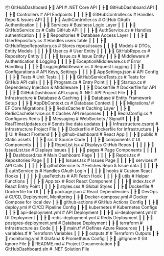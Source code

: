 📦 GitHubDashboard
 ┣ 📂 API                           # .NET Core API
 ┃ ┣ 📂 GitHubDashboard.API
 ┃ ┃ ┣ 📂 Controllers                # API Endpoints
 ┃ ┃ ┃ ┣ 📜 GitHubController.cs       # Handles Repo & Issues API
 ┃ ┃ ┃ ┣ 📜 AuthController.cs         # GitHub OAuth Authentication
 ┃ ┃ ┣ 📂 Services                   # Business Logic Layer
 ┃ ┃ ┃ ┣ 📜 GitHubService.cs          # Calls GitHub API
 ┃ ┃ ┃ ┣ 📜 AuthService.cs            # Handles authentication
 ┃ ┃ ┣ 📂 Repositories               # Database Access Layer
 ┃ ┃ ┃ ┣ 📜 UserRepository.cs         # Handles users table
 ┃ ┃ ┃ ┣ 📜 GitHubRepoRepository.cs   # Stores repos/issues
 ┃ ┃ ┣ 📂 Models                     # DTOs, Entity Models
 ┃ ┃ ┃ ┣ 📜 User.cs                   # User Entity
 ┃ ┃ ┃ ┣ 📜 GitHubRepo.cs             # Repository Entity
 ┃ ┃ ┃ ┣ 📜 Issue.cs                  # Issue Entity
 ┃ ┃ ┣ 📂 Middleware                 # Authentication & Logging
 ┃ ┃ ┃ ┣ 📜 ExceptionMiddleware.cs     # Error Handling
 ┃ ┃ ┃ ┣ 📜 LoggingMiddleware.cs       # Request Logging
 ┃ ┃ ┣ 📂 Configurations              # API Keys, Settings
 ┃ ┃ ┃ ┣ 📜 AppSettings.json           # API Config
 ┃ ┃ ┣ 📂 Tests                       # Unit Tests
 ┃ ┃ ┃ ┣ 📜 GitHubServiceTests.cs      # Tests for GitHub API calls
 ┃ ┃ ┣ 📜 Program.cs                   # Entry Point
 ┃ ┃ ┣ 📜 Startup.cs                   # Dependency Injection & Middleware
 ┃ ┃ ┣ 📜 Dockerfile                    # Dockerfile for API
 ┃ ┃ ┣ 📜 GitHubDashboard.API.csproj    # .NET API Project File
 ┃
 ┣ 📂 Infrastructure                  # Database & Caching
 ┃ ┣ 📂 Database                      # Entity Framework Setup
 ┃ ┃ ┣ 📜 AppDbContext.cs              # Database Context
 ┃ ┃ ┣ 📜 Migrations/                   # EF Core Migrations
 ┃ ┣ 📂 RedisCache                     # Caching Layer
 ┃ ┃ ┣ 📜 RedisCacheService.cs         # Caches API responses
 ┃ ┃ ┣ 📜 RedisConfig.cs               # Configures Redis
 ┃ ┣ 📂 Messaging                     # WebSockets / SignalR
 ┃ ┃ ┣ 📜 RealTimeUpdates.cs           # Sends live data updates
 ┃ ┣ 📜 Infrastructure.csproj          # Infrastructure Project File
 ┃ ┣ 📜 Dockerfile                      # Dockerfile for Infrastructure
 ┃
 ┣ 📂 UI                              # React Frontend
 ┃ ┣ 📂 github-dashboard              # React App
 ┃ ┃ ┣ 📂 public                      # Static assets
 ┃ ┃ ┣ 📂 src                         # Source Code
 ┃ ┃ ┃ ┣ 📂 components                 # UI Components
 ┃ ┃ ┃ ┃ ┣ 📜 RepoList.tsx             # Displays GitHub Repos
 ┃ ┃ ┃ ┃ ┣ 📜 IssueList.tsx            # Displays Issues
 ┃ ┃ ┃ ┣ 📂 pages                      # Page Components
 ┃ ┃ ┃ ┃ ┣ 📜 Dashboard.tsx            # Main Dashboard Page
 ┃ ┃ ┃ ┃ ┣ 📜 Repos.tsx                # Repositories Page
 ┃ ┃ ┃ ┃ ┣ 📜 Issues.tsx               # Issues Page
 ┃ ┃ ┃ ┣ 📂 services                   # API Calls
 ┃ ┃ ┃ ┃ ┣ 📜 githubService.ts         # Fetches Repo & Issue data
 ┃ ┃ ┃ ┃ ┣ 📜 authService.ts           # Handles OAuth Login
 ┃ ┃ ┃ ┣ 📂 hooks                      # Custom React Hooks
 ┃ ┃ ┃ ┃ ┣ 📜 useFetch.ts              # API Fetch Hook
 ┃ ┃ ┃ ┣ 📂 utils                      # Helper Functions
 ┃ ┃ ┃ ┣ 📜 App.tsx                     # Root React Component
 ┃ ┃ ┃ ┣ 📜 index.tsx                   # React Entry Point
 ┃ ┃ ┃ ┣ 📜 styles.css                  # Global Styles
 ┃ ┃ ┣ 📜 Dockerfile                     # Dockerfile for UI
 ┃ ┃ ┣ 📜 package.json                   # React Dependencies
 ┃
 ┣ 📂 DevOps                           # CI/CD, Deployment, Monitoring
 ┃ ┣ 📜 Docker-compose.yml             # Docker Compose for local dev
 ┃ ┣ 📂 github-actions                 # GitHub Actions Config
 ┃ ┃ ┣ 📜 deploy.yml                   # CI/CD Pipeline Config
 ┃ ┣ 📂 kubernetes                     # Kubernetes Configs
 ┃ ┃ ┣ 📜 api-deployment.yml           # API Deployment
 ┃ ┃ ┣ 📜 ui-deployment.yml            # UI Deployment
 ┃ ┃ ┣ 📜 redis-deployment.yml         # Redis Deployment
 ┃ ┃ ┣ 📜 postgres-deployment.yml      # Database Deployment
 ┃ ┣ 📂 terraform                      # Infrastructure as Code
 ┃ ┃ ┣ 📜 main.tf                      # Defines Azure Resources
 ┃ ┃ ┣ 📜 variables.tf                  # Terraform Variables
 ┃ ┃ ┣ 📜 outputs.tf                    # Terraform Outputs
 ┃ ┣ 📜 monitoring.yml                  # Grafana & Prometheus Config
 ┃
 ┣ 📜 .gitignore                       # Git Ignore File
 ┣ 📜 README.md                        # Project Documentation
 ┣ 📜 GitHubDashboard.sln               # .NET Solution File
